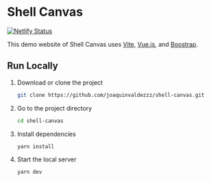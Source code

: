 # Shell Canvas

[![Netlify Status](https://api.netlify.com/api/v1/badges/8d5d2114-e6e0-4f20-9bed-e595955175bb/deploy-status)](https://app.netlify.com/sites/shell-canvas/deploys)

This demo website of Shell Canvas uses [Vite](https://vitejs.dev), [Vue.js](https://vuejs.org), and [Boostrap](https://getbootstrap.com).

## Run Locally

1. Download or clone the project

   ```sh
   git clone https://github.com/joaquinvaldezzz/shell-canvas.git
   ```

2. Go to the project directory

   ```sh
   cd shell-canvas
   ```

3. Install dependencies

   ```sh
   yarn install
   ```

4. Start the local server

   ```sh
   yarn dev
   ```
